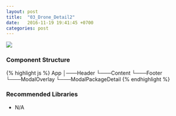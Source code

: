 ```yaml
---
layout: post
title:  "03_Drone_Detail2"
date:   2016-11-19 19:41:45 +0700
categories: post
---
```


<img src="{{ site.github.url }}/images/posts/2016-11-19/03_Drone_Detail2.jpg">

### Component Structure

{% highlight js %}
App
│───Header
└───Content
└───Footer
    └───ModalOverlay
        └───ModalPackageDetail
{% endhighlight %}

### Recommended Libraries

* N/A
